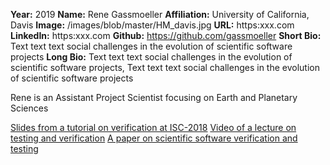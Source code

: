 **Year:** 2019
**Name:** Rene Gassmoeller
**Affiliation:** University of California, Davis
**Image:** /images/blob/master/HM_davis.jpg
**URL:** https:xxx.com
**LinkedIn:** https:xxx.com
**Github:** https://github.com/gassmoeller
**Short Bio:** Text text text social challenges in the evolution of scientific software projects
**Long Bio:** Text text text social challenges in the evolution of scientific software projects, Text text text social challenges in the evolution of scientific software projects

Rene is an Assistant Project Scientist focusing on Earth and Planetary Sciences

<a href="https://figshare.com/articles/Testing_of_HPC_Scientific_Software-_Part_1/6453017" class="link-row">Slides from a tutorial on verification at ISC-2018</a>
<a href="https://www.youtube.com/watch?v=c3bXqkBgxuI&index=6&list=PLGj2a3KTwhRaRHLBOsXfw_SegaYiDlgiw" class="link-row">Video of a lecture on testing and verification</a>
<a href="https://onlinelibrary.wiley.com/doi/abs/10.1002/spe.2220" class="link-row">A paper on scientific software verification and testing</a>
